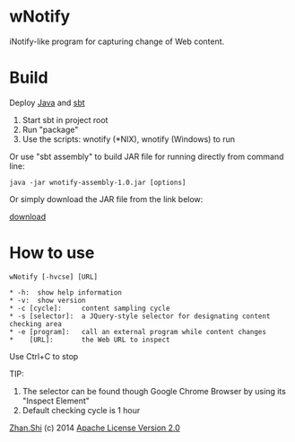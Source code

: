 wNotify
=======
iNotify-like program for capturing change of Web content.

Build
=====
Deploy [Java](http://www.oracle.com/technetwork/java/javase/downloads/index.html) and [sbt](http://www.scala-sbt.org/)

1. Start sbt in project root
2. Run "package"
3. Use the scripts: wnotify (*NIX), wnotify (Windows) to run

Or use "sbt assembly" to build JAR file for running directly from command line:

`java -jar wnotify-assembly-1.0.jar [options]`

Or simply download the JAR file from the link below:

[download](http://goo.gl/N62TKr)

How to use
==========

    wNotify [-hvcse] [URL]

    * -h:  show help information
    * -v:  show version
    * -c [cycle]:     content sampling cycle
    * -s [selector]:  a JQuery-style selector for designating content checking area
    * -e [program]:   call an external program while content changes
    *    [URL]:       the Web URL to inspect

Use Ctrl+C to stop

TIP:

1. The selector can be found though Google Chrome Browser by using its "Inspect Element"
2. Default checking cycle is 1 hour

[Zhan.Shi](http://shizhan.github.io/) (c) 2014 [Apache License Version 2.0](http://www.apache.org/licenses/)

